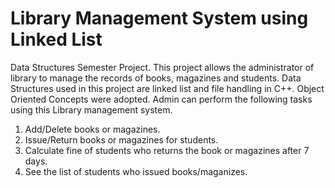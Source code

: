 # Library Management System using Linked List
Data Structures Semester Project.
This project allows the administrator of library to manage the records of books, magazines and students.
Data Structures used in this project are linked list and file handling in C++.
Object Oriented Concepts were adopted.
Admin can perform the following tasks using this Library management system.
1. Add/Delete books or magazines.
2. Issue/Return books or magazines for students. 
3. Calculate fine of students who returns the book or magazines after 7 days. 
4. See the list of students who issued books/maganizes.
